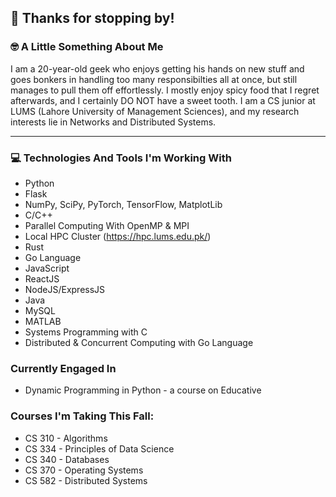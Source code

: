 👋 Thanks for stopping by!
--

### 🤓 A Little Something About Me

I am a 20-year-old geek who enjoys getting his hands on new stuff and goes bonkers in handling too many responsibilties all at once, but still manages to pull them off effortlessly. I mostly enjoy spicy food that I regret afterwards, and I certainly DO NOT have a sweet tooth.
I am a CS junior at LUMS (Lahore University of Management Sciences), and my research interests lie in Networks and Distributed Systems. 

___

### 💻 Technologies And Tools I'm Working With
* Python
* Flask
* NumPy, SciPy, PyTorch, TensorFlow, MatplotLib
* C/C++
* Parallel Computing With OpenMP & MPI
* Local HPC Cluster (https://hpc.lums.edu.pk/)
* Rust
* Go Language
* JavaScript
* ReactJS
* NodeJS/ExpressJS
* Java
* MySQL
* MATLAB
* Systems Programming with C
* Distributed & Concurrent Computing with Go Language

### Currently Engaged In
* Dynamic Programming in Python - a course on Educative

### Courses I'm Taking This Fall:
* CS 310 - Algorithms
* CS 334 - Principles of Data Science
* CS 340 - Databases
* CS 370 - Operating Systems
* CS 582 - Distributed Systems
